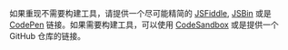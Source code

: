 如果重现不需要构建工具，请提供一个尽可能精简的 [JSFiddle](https://jsfiddle.net/posva/km2qpwx7/), [JSBin](https://jsbin.com/) 或是 [CodePen](https://codepen.io) 链接。如果需要构建工具，可以使用 [CodeSandbox](https://codesandbox.io/s/vue-next-s3bf7) 或是提供一个 GitHub 仓库的链接。
